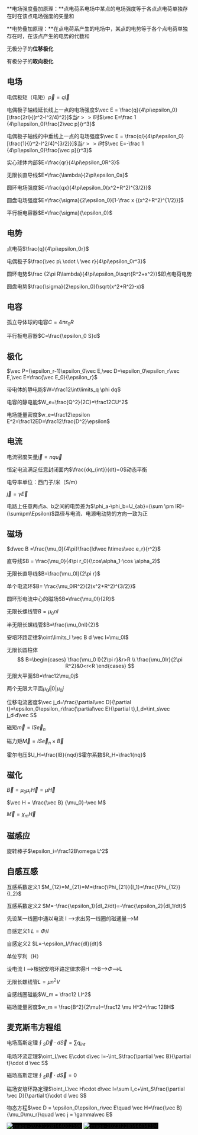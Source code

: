**电场强度叠加原理：**点电荷系电场中某点的电场强度等于各点点电荷单独存在时在该点电场强度的矢量和

**电势叠加原理：**在点电荷系产生的电场中，某点的电势等于各个点电荷单独存在时，在该点产生的电势的代数和

无极分子的**位移极化**

有极分子的**取向极化**

## 电场

电偶极矩（电矩）$\vec p=q\vec l$

电偶极子轴线延长线上一点的电场强度$\vec E = \frac{q}{4\pi\epsilon_0}[\frac{2rl}{(r^2-l^2/4)^2}]$当$r>>l$时$\vec E=\frac 1 {4\pi\epsilon_0}\frac{2\vec p}{r^3}$

电偶极子轴线的中垂线上一点的电场强度$\vec E = \frac{ql}{4\pi\epsilon_0}[\frac{1}{(r^2-l^2/4)^{3/2}}]$当$r>>l$时$\vec E=-\frac 1 {4\pi\epsilon_0}\frac{\vec p}{r^3}$

实心球体内部$E=\frac{qr}{4\pi\epsilon_0R^3}$

无限长直导线$E=\frac{\lambda}{2\pi\epsilon_0a}$

圆环电场强度$E=\frac{qx}{4\pi\epsilon_0(x^2+R^2)^{3/2}}$

圆盘电场强度$E=\frac{\sigma}{2\epsilon_0}[1-\frac x {(x^2+R^2)^{1/2}}]$

平行板电容器$E=\frac{\sigma}{\epsilon_0}$

## 电势

点电荷$\frac{q}{4\pi\epsilon_0r}$

电偶极子$\frac{\vec p\  \cdot \ \vec r}{4\pi\epsilon_0r^3}$

圆环电势$\frac {2\pi R\lambda}{4\pi\epsilon_0\sqrt{R^2+x^2}}$即点电荷电势

圆盘电势$\frac{\sigma}{2\epsilon_0}(\sqrt{x^2+R^2}-x)$

## 电容

孤立导体球的电容$C=4\pi\epsilon_0 R$

平行板电容器$C=\frac{\epsilon_0 S}d$

## 极化

$\vec P=(\epsilon_r-1)\epsilon_0\vec E,\vec D=\epsilon_0\epsilon_r\vec E,\vec E=\frac{\vec E_0}{\epsilon_r}$

带电体的静电能$W=\frac12\int\limits_q \phi dq$

电容的静电能$W_e=\frac{Q^2}{2C}=\frac12CU^2$

电场能量密度$w_e=\frac12\epsilon E^2=\frac12ED=\frac12\frac{D^2}\epsilon$

## 电流

电流密度矢量$\vec j=nq\vec u$

恒定电流满足任意封闭面内$\frac{dq_{int}}{dt}=0$动态平衡

电导率单位：西门子/米（S/m）

$\vec j = \gamma\vec E$

电路上任意两点a、b之间的电势差为$\phi_a-\phi_b=U_{ab}=(\sum \pm IR)-(\sum\pm\Epsilon)$路径与电流、电源电动势的方向一致为正

## 磁场

$d\vec B =\frac{\mu_0}{4\pi}\frac{Id\vec l\times\vec e_r}{r^2}$

直导线$B = \frac{\mu_0}{4\pi r_0}(\cos\alpha_1-\cos \alpha_2)$

无限长直导线$B=\frac{\mu_0I}{2\pi r}$

单个电流环$B= \frac{\mu_0IR^2}{2(x^2+R^2)^{3/2}}$

圆环形电流中心的磁场$B=\frac{\mu_0I}{2R}$

无限长螺线管$B=\mu_0nI$

半无限长螺线管$B=\frac{\mu_0nI}{2}$

安培环路定律$\oint\limits_l \vec B d \vec l=\mu_0I$

无限长圆柱体
$$
B=\begin{cases}
\frac{\mu_0 I}{2\pi r}&r>R \\
\frac{\mu_0Ir}{2\pi R^2}&0<r<R
\end{cases}
$$
无限大平面$B=\frac12\mu_0j$

两个无限大平面$\mu_0j|0|\mu_0j$

位移电流密度$\vec j_d=\frac{\partial\vec D}{\partial t}=\epsilon_0\epsilon_r\frac{\partial\vec E}{\partial t},I_d=\int_s\vec j_d·d\vec S$

磁矩$\vec m = IS\vec e_n$

磁力矩$\vec M = IS\vec e_n\times \vec B$

霍尔电压$U_H=\frac{IB}{nqd}$霍尔系数$R_H=\frac1{nq}$

## 磁化

$\vec B = \mu_0\mu_r \vec H=\mu\vec H$

$\vec H = \frac{\vec B} {\mu_0}-\vec M$

$\vec M = \chi_m\vec H$

## 磁感应

旋转棒子$\epsilon_i=\frac12B\omega L^2$

## 自感互感

互感系数定义1 $M_{12}=M_{21}=M=\frac{\Phi_{21}}{I_1}=\frac{\Phi_{12}}{I_2}$

互感系数定义2 $M=-\frac{\epsilon_1}{dI_2/dt}=-\frac{\epsilon_2}{dI_1/dt}$

先设某一线圈中通以电流 I -->求出另一线圈的磁通量-->M

自感定义1 $L=\Phi/I$

自感定义2 $L=-\epsilon_l/\frac{dI}{dt}$

单位亨利（H）

设电流 I -->根据安培环路定律求得H -->B-->$\Phi$-->L

无限长螺线管$L = \mu n^2V$

自感线圈磁能$W_m = \frac12 LI^2$

磁场能量密度$w_m = \frac{B^2}{2\mu}=\frac12 \mu H^2=\frac 12BH$

## 麦克斯韦方程组

电场高斯定理$\oint_S\vec D\cdot d \vec S = \sum q_{int}$

电场环流定理$\oint_L\vec E\cdot d\vec l=-\int_S\frac{\partial \vec B}{\partial t}\cdot d \vec S$

磁场高斯定理$\oint_S\vec B\cdot d \vec S =0$

磁场安培环路定理$\oint_L\vec H\cdot d\vec l=\sum I_c+\int_S\frac{\partial \vec D}{\partial t}\cdot d \vec S$

物态方程$\vec D = \epsilon_0\epsilon_r\vec E\quad \vec H=\frac{\vec B}{\mu_0\mu_r}\quad \vec j = \gamma\vec E$

<img src="https://raw.githubusercontent.com/jzitan/image/main/image-20231228144002596.png" alt="image-20231228144002596" style="background-color: black;"/>

<img src="https://raw.githubusercontent.com/jzitan/image/main/image-20231228144414394.png" alt="image-20231228144414394" style="background-color: black;" />
